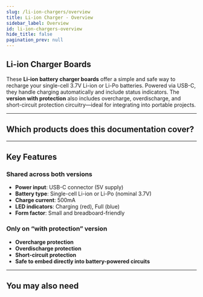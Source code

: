 ```yaml
---  
slug: /li-ion-chargers/overview  
title: Li-ion Charger - Overview
sidebar_label: Overview
id: li-ion-chargers-overview
hide_title: false  
pagination_prev: null  
---  
```


## Li-ion Charger Boards

These **Li-ion battery charger boards** offer a simple and safe way to recharge your single-cell 3.7V Li-ion or Li-Po batteries. Powered via USB-C, they handle charging automatically and include status indicators. The **version with protection** also includes overcharge, overdischarge, and short-circuit protection circuitry—ideal for integrating into portable projects.

<CenteredImage src="/img/chargers/333013.png" alt="Li-ion charger board" caption="Li-ion charger (basic version)" width="400px"/>

<CenteredImage src="/img/chargers/333014.png" alt="Li-ion charger with protection" caption="Li-ion charger with protection" width="400px"/>

---

## Which products does this documentation cover?

<QuickLink 
  title="Li-ion battery charger" 
  description="333013"
  url="https://soldered.com/product/li-ion-charger/"
  image="/img/chargers/333013.png" 
/>

<QuickLink 
  title="Li-ion battery charger with protection" 
  description="333014"
  url="https://soldered.com/product/li-ion-charger-with-protection/"
  image="/img/chargers/333014.png" 
/>

---

## Key Features

### Shared across both versions
- **Power input**: USB-C connector (5V supply)
- **Battery type**: Single-cell Li-ion or Li-Po (nominal 3.7V)
- **Charge current**: 500mA
- **LED indicators**: Charging (red), Full (blue)
- **Form factor**: Small and breadboard-friendly

### Only on “with protection” version
- **Overcharge protection**
- **Overdischarge protection**
- **Short-circuit protection**
- **Safe to embed directly into battery-powered circuits**

---

## You may also need

<QuickLink 
  title="USB-C cable" 
  description="Standard cable for powering the charger from USB"
  url="https://soldered.com/product/usb-to-usb-c-cable/"
  image="/img/chargers/usbc.png" 
/>

<QuickLink 
  title="Li-Ion Battery" 
  description="Small, light, and durable batteries available in various mAh."
  url="https://soldered.com/categories/power-sources-batteries/batteries/lithium-batteries/"
  image="/img/battery-protection/li_ion_battery.png" 
/>